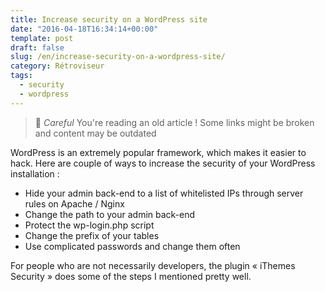 ```yaml
---
title: Increase security on a WordPress site
date: "2016-04-18T16:34:14+00:00"
template: post
draft: false
slug: /en/increase-security-on-a-wordpress-site/
category: Rétroviseur
tags:
  - security
  - wordpress
---
```



> 👴 _Careful_ You're reading an old article ! Some links might be broken and content may be outdated


WordPress is an extremely popular framework, which makes it easier to hack. Here are couple of ways to increase the security of your WordPress installation :

* Hide your admin back-end to a list of whitelisted IPs through server rules on Apache / Nginx
* Change the path to your admin back-end
* Protect the wp-login.php script
* Change the prefix of your tables
* Use complicated passwords and change them often

For people who are not necessarily developers, the plugin « iThemes Security » does some of the steps I mentioned pretty well.

